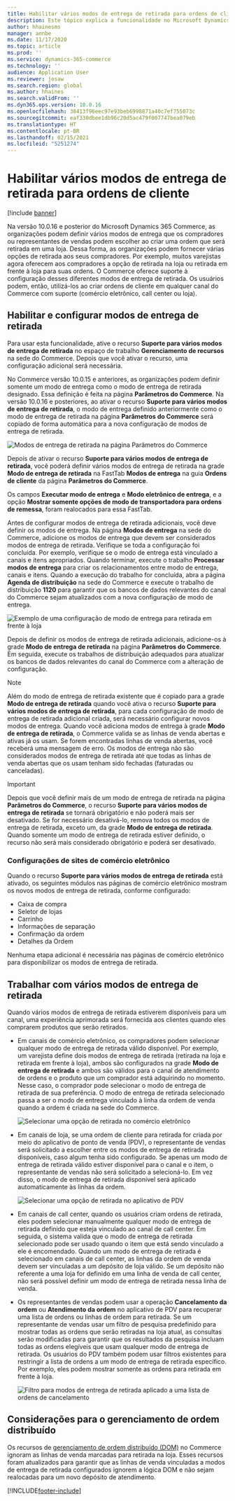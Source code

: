```yaml
---
title: Habilitar vários modos de entrega de retirada para ordens de cliente
description: Este tópico explica a funcionalidade no Microsoft Dynamics 365 Commerce que permite criar ordens de cliente para retirada em uma loja.
author: hhainesms
manager: annbe
ms.date: 11/17/2020
ms.topic: article
ms.prod: ''
ms.service: dynamics-365-commerce
ms.technology: ''
audience: Application User
ms.reviewer: josaw
ms.search.region: global
ms.author: hhaines
ms.search.validFrom: ''
ms.dyn365.ops.version: 10.0.16
ms.openlocfilehash: 38413f96eec97e93beb6998871a40c7ef755073c
ms.sourcegitcommit: eaf330dbee1db96c20d5ac479f007747bea079eb
ms.translationtype: HT
ms.contentlocale: pt-BR
ms.lasthandoff: 02/15/2021
ms.locfileid: "5251274"
---
```

# <a name="enable-multiple-pickup-delivery-modes-for-customer-orders"></a>Habilitar vários modos de entrega de retirada para ordens de cliente

[!include [banner](includes/banner.md)]


Na versão 10.0.16 e posterior do Microsoft Dynamics 365 Commerce, as organizações podem definir vários modos de entrega que os compradores ou representantes de vendas podem escolher ao criar uma ordem que será retirada em uma loja. Dessa forma, as organizações podem fornecer várias opções de retirada aos seus compradores. Por exemplo, muitos varejistas agora oferecem aos compradores a opção de retirada na loja ou retirada em frente à loja para suas ordens. O Commerce oferece suporte à configuração desses diferentes modos de entrega de retirada. Os usuários podem, então, utilizá-los ao criar ordens de cliente em qualquer canal do Commerce com suporte (comércio eletrônico, call center ou loja).

## <a name="enable-and-configure-pickup-delivery-modes"></a>Habilitar e configurar modos de entrega de retirada

Para usar esta funcionalidade, ative o recurso **Suporte para vários modos de entrega de retirada** no espaço de trabalho **Gerenciamento de recursos** na sede do Commerce. Depois que você ativar o recurso, uma configuração adicional será necessária.

No Commerce versão 10.0.15 e anteriores, as organizações podem definir somente um modo de entrega como o modo de entrega de retirada designado. Essa definição é feita na página **Parâmetros do Commerce**. Na versão 10.0.16 e posteriores, ao ativar o recurso **Suporte para vários modos de entrega de retirada**, o modo de entrega definido anteriormente como o modo de entrega de retirada na página **Parâmetros do Commerce** será copiado de forma automática para a nova configuração de modos de entrega de retirada.

![Modos de entrega de retirada na página Parâmetros do Commerce](media/multiplepickupparameter.png)

Depois de ativar o recurso **Suporte para vários modos de entrega de retirada**, você poderá definir vários modos de entrega de retirada na grade **Modo de entrega de retirada** na FastTab **Modos de entrega** na guia **Ordens de cliente** da página **Parâmetros do Commerce**.

Os campos **Executar modo de entrega** e **Modo eletrônico de entrega**, e a opção **Mostrar somente opções de modo de transportadora para ordens de remessa**, foram realocados para essa FastTab.

Antes de configurar modos de entrega de retirada adicionais, você deve definir os modos de entrega. Na página **Modos de entrega** na sede do Commerce, adicione os modos de entrega que devem ser considerados modos de entrega de retirada. Verifique se toda a configuração foi concluída. Por exemplo, verifique se o modo de entrega está vinculado a canais e itens apropriados. Quando terminar, execute o trabalho **Processar modos de entrega** para criar os relacionamentos entre modo de entrega, canais e itens. Quando a execução do trabalho for concluída, abra a página **Agenda de distribuição** na sede do Commerce e execute o trabalho de distribuição **1120** para garantir que os bancos de dados relevantes do canal do Commerce sejam atualizados com a nova configuração de modo de entrega.

![Exemplo de uma configuração de modo de entrega para retirada em frente à loja](media/pickupmodes.png)

Depois de definir os modos de entrega de retirada adicionais, adicione-os à grade **Modo de entrega de retirada** na página **Parâmetros do Commerce**. Em seguida, execute os trabalhos de distribuição adequados para atualizar os bancos de dados relevantes do canal do Commerce com a alteração de configuração.

> [!NOTE]
> Além do modo de entrega de retirada existente que é copiado para a grade **Modo de entrega de retirada** quando você ativa o recurso **Suporte para vários modos de entrega de retirada**, para cada configuração de modo de entrega de retirada adicional criada, será necessário configurar novos modos de entrega. Quando você adiciona modos de entrega à grade **Modo de entrega de retirada**, o Commerce valida se as linhas de venda abertas e ativas já os usam. Se forem encontradas linhas de venda abertas, você receberá uma mensagem de erro. Os modos de entrega não são considerados modos de entrega de retirada até que todas as linhas de venda abertas que os usam tenham sido fechadas (faturadas ou canceladas).

> [!IMPORTANT]
> Depois que você definir mais de um modo de entrega de retirada na página **Parâmetros do Commerce**, o recurso **Suporte para vários modos de entrega de retirada** se tornará obrigatório e não poderá mais ser desativado. Se for necessário desativá-lo, remova todos os modos de entrega de retirada, exceto um, da grade **Modo de entrega de retirada**. Quando somente um modo de entrega de retirada estiver definido, o recurso não será mais considerado obrigatório e poderá ser desativado.

### <a name="e-commerce-site-configurations"></a>Configurações de sites de comércio eletrônico

Quando o recurso **Suporte para vários modos de entrega de retirada** está ativado, os seguintes módulos nas páginas de comércio eletrônico mostram os novos modos de entrega de retirada, conforme configurado:

- Caixa de compra
- Seletor de lojas
- Carrinho
- Informações de separação
- Confirmação da ordem
- Detalhes da Ordem

Nenhuma etapa adicional é necessária nas páginas de comércio eletrônico para disponibilizar os modos de entrega de retirada.

## <a name="work-with-multiple-pickup-delivery-modes"></a>Trabalhar com vários modos de entrega de retirada

Quando vários modos de entrega de retirada estiverem disponíveis para um canal, uma experiência aprimorada será fornecida aos clientes quando eles comprarem produtos que serão retirados. 

- Em canais de comércio eletrônico, os compradores podem selecionar qualquer modo de entrega de retirada válido disponível. Por exemplo, um varejista define dois modos de entrega de retirada (retirada na loja e retirada em frente à loja), ambos são configurados na grade **Modo de entrega de retirada** e ambos são válidos para o canal de atendimento de ordens e o produto que um comprador está adquirindo no momento. Nesse caso, o comprador pode selecionar o modo de entrega de retirada de sua preferência. O modo de entrega de retirada selecionado passa a ser o modo de entrega vinculado à linha da ordem de venda quando a ordem é criada na sede do Commerce.

    ![Selecionar uma opção de retirada no comércio eletrônico](media/pickupecommerce.png)

- Em canais de loja, se uma ordem de cliente para retirada for criada por meio do aplicativo de ponto de venda (PDV), o representante de vendas será solicitado a escolher entre os modos de entrega de retirada disponíveis, caso algum tenha sido configurado. Se apenas um modo de entrega de retirada válido estiver disponível para o canal e o item, o representante de vendas não será solicitado a selecioná-lo. Em vez disso, o modo de entrega de retirada disponível será aplicado automaticamente às linhas da ordem.

    ![Selecionar uma opção de retirada no aplicativo de PDV](media/pickuppos.png)

- Em canais de call center, quando os usuários criam ordens de retirada, eles podem selecionar manualmente qualquer modo de entrega de retirada definido que esteja vinculado ao canal de call center. Em seguida, o sistema valida que o modo de entrega de retirada selecionado pode ser usado quando o item que está sendo vinculado a ele é encomendado. Quando um modo de entrega de retirada é selecionado em canais de call center, as linhas da ordem de venda devem ser vinculadas a um depósito de loja válido. Se um depósito não referente a uma loja for definido em uma linha de venda de call center, não será possível definir um modo de entrega de retirada nessa linha de venda.
- Os representantes de vendas podem usar a operação **Cancelamento da ordem** ou **Atendimento da ordem** no aplicativo de PDV para recuperar uma lista de ordens ou linhas de ordem para retirada. Se um representante de vendas usar um filtro de pesquisa predefinido para mostrar todas as ordens que serão retiradas na loja atual, as consultas serão modificadas para garantir que os resultados da pesquisa incluam todas as ordens elegíveis que usam qualquer modo de entrega de retirada. Os usuários do PDV também podem usar filtros existentes para restringir a lista de ordens a um modo de entrega de retirada específico. Por exemplo, eles podem mostrar somente as ordens para retirada em frente à loja.

    ![Filtro para modos de entrega de retirada aplicado a uma lista de ordens de cancelamento](media/pickuprecallorder.png)

## <a name="considerations-for-distributed-order-management"></a>Considerações para o gerenciamento de ordem distribuído

Os recursos de [gerenciamento de ordem distribuído (DOM)](https://docs.microsoft.com/dynamics365/commerce/dom) no Commerce ignoram as linhas de venda marcadas para retirada na loja. Esses recursos foram atualizados para garantir que as linhas de venda vinculadas a modos de entrega de retirada configurados ignorem a lógica DOM e não sejam realocadas para um novo depósito de atendimento.


[!INCLUDE[footer-include](../includes/footer-banner.md)]